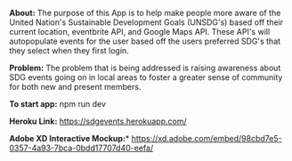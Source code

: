 **About:**
The purpose of this App is to help make people more aware of the United Nation's Sustainable Development Goals (UNSDG's) based off their current location, eventbrite API, and Google Maps API. These API's will autopopulate events for the user based off the users preferred SDG's that they select when they first login.

**Problem:**
The problem that is being addressed is raising awareness about SDG events going on in local areas to foster a greater sense of community for both new and present members.

**To start app:** npm run dev 

**Heroku Link:** https://sdgevents.herokuapp.com/

**Adobe XD Interactive Mockup:*** https://xd.adobe.com/embed/98cbd7e5-0357-4a93-7bca-0bdd17707d40-eefa/

